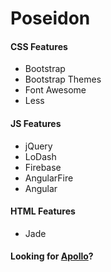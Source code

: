 # Poseidon

#### CSS Features
- Bootstrap
- Bootstrap Themes
- Font Awesome
- Less

#### JS Features
- jQuery
- LoDash
- Firebase
- AngularFire
- Angular

#### HTML Features
- Jade

#### Looking for [Apollo](https://github.com/chyld/apollo)?
